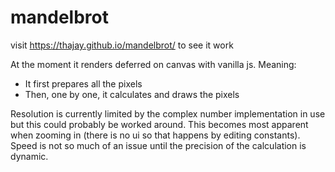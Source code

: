# mandelbrot
visit https://thajay.github.io/mandelbrot/ to see it work

At the moment it renders deferred on canvas with vanilla js. Meaning:
- It first prepares all the pixels
- Then, one by one, it calculates and draws the pixels

Resolution is currently limited by the complex number implementation in use but this could probably be worked around.
This becomes most apparent when zooming in (there is no ui so that happens by editing constants). Speed is not so much of an issue until the precision of the calculation is dynamic.
